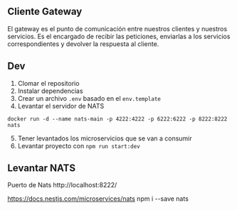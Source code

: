 ## Cliente Gateway

El gateway es el punto de comunicación entre nuestros clientes y nuestros servicios. Es el encargado de recibir las peticiones, enviarlas a los servicios correspondientes y devolver la respuesta al cliente.

## Dev

1. Clomar el repositorio
2. Instalar dependencias
3. Crear un archivo `.env` basado en el `env.template`
4. Levantar el servidor de NATS

```
docker run -d --name nats-main -p 4222:4222 -p 6222:6222 -p 8222:8222 nats
```

5. Tener levantados los microservicios que se van a consumir
6. Levantar proyecto con `npm run start:dev`

## Levantar NATS

Puerto de Nats
http://localhost:8222/

https://docs.nestjs.com/microservices/nats
npm i --save nats
